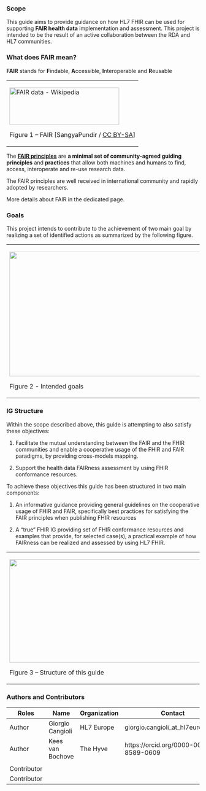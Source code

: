 ### Scope

This guide aims to provide guidance on how HL7 FHIR can be used for
supporting **FAIR health data** implementation and assessment. This
project is intended to be the result of an active collaboration between
the RDA and HL7 communities.

### What does FAIR mean?

**FAIR** stands for **F**indable, **A**ccessible, **I**nteroperable and
**R**eusable

<table>
<tbody>
<tr class="odd">
<td><p><img src="home-1.png" style="width:2.98265in;height:1.01225in" alt="FAIR data - Wikipedia" /></p>
<p>Figure 1 – FAIR [SangyaPundir / <a href="https://creativecommons.org/licenses/by-sa/4.0">CC BY-SA</a>]</p></td>
</tr>
</tbody>
</table>

The [**FAIR principles**](https://www.go-fair.org/fair-principles) are
**a minimal set of community-agreed guiding principles** and
**practices** that allow both machines and humans to find, access,
interoperate and re-use research data.

The FAIR principles are well received in international community and
rapidly adopted by researchers.

More details about FAIR in the dedicated page.

### Goals

This project intends to contribute to the achievement of two main goal
by realizing a set of identified actions as summarized by the following
figure.

<table>
<tbody>
<tr class="odd">
<td><p><img src="home-2.png" style="width:5.72049in;height:3.38778in" /></p>
<p>Figure 2 - Intended goals</p></td>
</tr>
</tbody>
</table>

### IG Structure

Within the scope described above, this guide is attempting to also
satisfy these objectives:

1)  Facilitate the mutual understanding between the FAIR and the FHIR
    communities and enable a cooperative usage of the FHIR and FAIR
    paradigms, by providing cross-models mapping.

2)  Support the health data FAIRness assessment by using FHIR
    conformance resources.

To achieve these objectives this guide has been structured in two main
components:

1)  An informative guidance providing general guidelines on the
    cooperative usage of FHIR and FAIR, specifically best practices
    for satisfying the FAIR principles when publishing FHIR resources

2)  A “true” FHIR IG providing set of FHIR conformance resources and
    examples that provide, for selected case(s), a practical example of
    how FAIRness can be realized and assessed by using HL7 FHIR.

<table>
<tbody>
<tr class="odd">
<td><p><img src="home-3.png" style="width:6.18686in;height:2.81128in" /></p>
<p>Figure 3 – Structure of this guide</p></td>
</tr>
</tbody>
</table>

### Authors and Contributors

<table>
<thead>
<tr class="header">
<th>Roles</th>
<th>Name</th>
<th>Organization</th>
<th>Contact</th>
</tr>
</thead>
<tbody>
<tr class="odd">
<td>Author</td>
<td>Giorgio Cangioli</td>
<td>HL7 Europe</td>
<td>giorgio.cangioli_at_hl7europe.org</td>
</tr>
<tr class="even">
<td>Author</td>
<td>Kees van Bochove</td>
<td>The Hyve</td>
<td>https://orcid.org/0000-0002-8589-0609</td>
</tr>
<tr class="odd">
<td></td>
<td></td>
<td></td>
<td></td>
</tr>
<tr class="even">
<td>Contributor</td>
<td></td>
<td></td>
<td></td>
</tr>
<tr class="odd">
<td>Contributor</td>
<td></td>
<td></td>
<td></td>
</tr>
</tbody>
</table>
